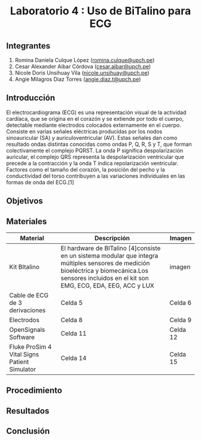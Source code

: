 <div align="center">
<h1>Laboratorio 4 : Uso de BiTalino para ECG </h1>
</div>

## Integrantes
1. Romina Daniela Culque López (romina.culque@upch.pe)
2. Cesar Alexander Aibar Córdova (cesar.aibar@upch.pe)
3. Nicole Doris Unsihuay Vila (nicole.unsihuay@upch.pe)
4. Angie Milagros Diaz Torres (angie.diaz.t@upch.pe)

## Introducción
El electrocardiograma (ECG) es una representación visual de la actividad cardíaca, que se origina en el corazón y se extiende por todo el cuerpo, detectable mediante electrodos colocados externamente en el cuerpo. Consiste en varias señales eléctricas producidas por los nodos sinoauricular (SA) y auriculoventricular (AV). Estas señales dan como resultado ondas distintas conocidas como ondas P, Q, R, S y T, que forman colectivamente el complejo PQRST. La onda P significa despolarización auricular, el complejo QRS representa la despolarización ventricular que precede a la contracción y la onda T indica repolarización ventricular. Factores como el tamaño del corazón, la posición del pecho y la conductividad del torso contribuyen a las variaciones individuales en las formas de onda del ECG.[1]

## Objetivos

## Materiales
| Material | Descripción | Imagen |
|-----------|-----------|-----------|
| Kit BItalino   | El hardware de BITalino [4]consiste en un sistema modular  que integra múltiples sensores de medición bioeléctrica y biomecánica.Los sensores incluidos en el kit son EMG, ECG, EDA, EEG, ACC y LUX   | imagen   |
| Cable de ECG de 3 derivaciones   | Celda 5   | Celda 6   |
| Electrodos   | Celda 8   | Celda 9   |
| OpenSignals Software  | Celda 11  | Celda 12  |
| Fluke ProSim 4 Vital Signs Patient Simulator  | Celda 14  | Celda 15  |


## Procedimiento

## Resultados

## Conclusión
